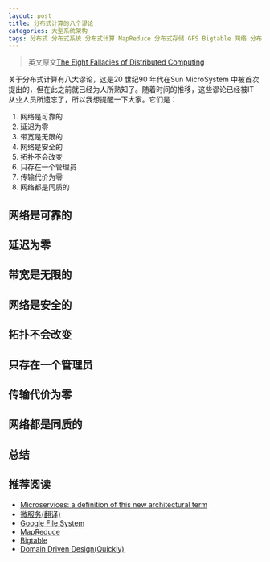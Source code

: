 ```yaml
---
layout: post
title: 分布式计算的八个谬论
categories: 大型系统架构
tags: 分布式 分布式系统 分布式计算 MapReduce 分布式存储 GFS Bigtable 网络 分布式事务 分布式锁 分布式监控 微服务 
---
```


>英文原文[The Eight Fallacies of Distributed Computing](https://www.red-gate.com/simple-talk/blogs/the-eight-fallacies-of-distributed-computing/)

关于分布式计算有八大谬论，这是20 世纪90 年代在Sun MicroSystem 中被首次提出的，但在此之前就已经为人所熟知了。随着时间的推移，这些谬论已经被IT 从业人员所遗忘了，所以我想提醒一下大家。它们是：

1. 网络是可靠的
2. 延迟为零
3. 带宽是无限的
4. 网络是安全的
5. 拓扑不会改变
6. 只存在一个管理员
7. 传输代价为零
8. 网络都是同质的

## 网络是可靠的



## 延迟为零



## 带宽是无限的



## 网络是安全的



## 拓扑不会改变



## 只存在一个管理员



## 传输代价为零



## 网络都是同质的



## 总结



## 推荐阅读

* [Microservices: a definition of this new architectural term](https://www.martinfowler.com/articles/microservices.html)
* [微服务(翻译)](http://blog.cuicc.com/blog/2015/07/22/microservices/)
* [Google File System](https://en.wikipedia.org/wiki/Google_File_System)
* [MapReduce](https://en.wikipedia.org/wiki/MapReduce)
* [Bigtable](https://en.wikipedia.org/wiki/Bigtable)
* [Domain Driven Design(Quickly)](http://www.infoq.com/cn/minibooks/domain-driven-design-quickly)
